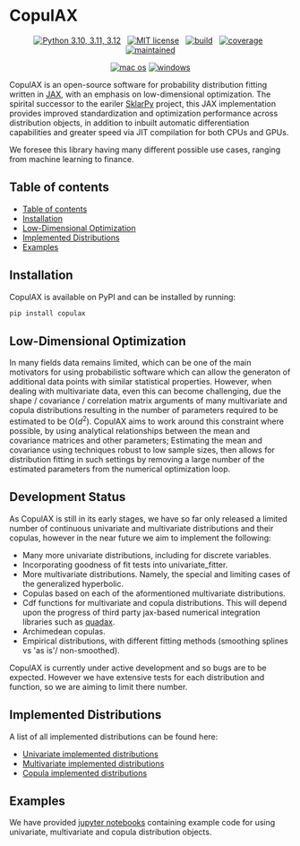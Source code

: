 # CopulAX

<p align="center">
    <a href="https://www.python.org">
        <img src="https://img.shields.io/badge/python-3.10%20%7C%203.11%20%7C%203.12-blue"
            alt="Python 3.10, 3.11, 3.12"></a> &nbsp;
    <a href="https://github.com/tfm000/copulax/blob/main/LICENSE.txt">
        <img src="https://img.shields.io/badge/license-MIT-brightgreen.svg"
            alt="MIT license"></a> &nbsp;
    <a href="https://github.com/tfm000/copulax/actions/workflows/tests.yml">
        <img src="https://github.com/tfm000/copulax/actions/workflows/tests.yml/badge.svg?branch=main"
            alt="build"></a> &nbsp;
    <a href="https://codecov.io/github/tfm000/copulax">
        <img src="https://codecov.io/gh/tfm000/copulax/graph/badge.svg?token=OM89GVW36L"
            alt="coverage"></a> &nbsp;
    <!-- <a href="https://sklarpy.readthedocs.io/en/latest/?badge=latest">
        <img src="https://readthedocs.org/projects/sklarpy/badge/?version=latest"
            alt="build"></a> &nbsp;
    <a href="https://pepy.tech/project/sklarpy">
        <img src="https://static.pepy.tech/personalized-badge/sklarpy?period=total&units=international_system&left_color=black&right_color=orange&left_text=Downloads"
            alt="downloads"></a> &nbsp; -->
    <!-- <a href="https://pypi.org/project/sklarpy/"> -->
    <a href="https://github.com/tfm000/copulax/">
        <img src="https://img.shields.io/badge/Maintained%3F-yes-green.svg"
            alt="maintained"></a>
</p>

<p align="center">
    <!-- <a href="https://pypi.org/project/sklarpy/"> -->
    <a href="https://github.com/tfm000/copulax/">
        <img src="https://img.shields.io/badge/mac%20os-000000?style=for-the-badge&logo=apple&logoColor=white"
            alt="mac os"></a>
    <!-- <a href="https://pypi.org/project/sklarpy/"> -->
    <a href="https://github.com/tfm000/copulax/">
        <img src="https://img.shields.io/badge/Windows-0078D6?style=for-the-badge&logo=windows&logoColor=white"
            alt="windows"></a>
    <!-- <a href="https://github.com/tfm000/copulax/">
        <img src="https://img.shields.io/badge/Ubuntu-E95420?style=for-the-badge&logo=ubuntu&logoColor=white"
            alt="windows"></a> -->
</p>

CopulAX is an open-source software for probability distribution fitting written in [JAX](https://github.com/jax-ml/jax/), with an emphasis on low-dimensional optimization. The spirital successor to the eariler [SklarPy](https://github.com/tfm000/sklarpy/) project, this JAX implementation provides improved standardization and optimization performance across distribution objects, in addition to inbuilt automatic differentiation capabilities and greater speed via JIT compilation for both CPUs and GPUs.

We foresee this library having many different possible use cases, ranging from machine learning to finance.

## Table of contents

- [Table of contents](#table_of_contents)
- [Installation](#installation)
- [Low-Dimensional Optimization](#low-dimensional-optimization)
- [Implemented Distributions](#implemented-distributions)
- [Examples](#examples)

## Installation

CopulAX is available on PyPI and can be installed by running:

```bash
pip install copulax
```

## Low-Dimensional Optimization

In many fields data remains limited, which can be one of the main motivators for using probabilistic software which can allow the generaton of additional data points with similar statistical properties. However, when dealing with multivariate data, even this can become challenging, due the shape / covariance / correlation matrix arguments of many multivariate and copula distributions resulting in the number of parameters required to be estimated to be O($d^2$). CopulAX aims to work around this constraint where possible, by using analytical relationships between the mean and covariance matrices and other parameters; Estimating the mean and covariance using techniques robust to low sample sizes, then allows for distribution fitting in such settings by removing a large number of the estimated parameters from the numerical optimization loop.

## Development Status

As CopulAX is still in its early stages, we have so far only released a limited number of continuous univariate and multivariate distributions and their copulas, however in the near future we aim to implement the following:

- Many more univariate distributions, including for discrete variables.
- Incorporating goodness of fit tests into univariate_fitter.
- More multivariate distributions. Namely, the special and limiting cases of the generalized hyperbolic.
- Copulas based on each of the aformentioned multivariate distributions.
- Cdf functions for multivariate and copula distributions. This will depend upon the progress of third party jax-based numerical integration libraries such as [quadax](https://github.com/f0uriest/quadax).
- Archimedean copulas.
- Empirical distributions, with different fitting methods (smoothing splines vs 'as is'/ non-smoothed).

CopulAX is currently under active development and so bugs are to be expected. However we have extensive tests for each distribution and function, so we are aiming to limit there number.

## Implemented Distributions

A list of all implemented distributions can be found here:

- <a href="https://github.com/tfm000/copulax/blob/main/copulax/univariate/README.md">Univariate implemented distributions</a>
- <a href="https://github.com/tfm000/copulax/blob/main/copulax/multivariate/README.md">Multivariate implemented distributions</a>
- <a href="https://github.com/tfm000/copulax/blob/main/copulax/copulas/README.md">Copula implemented distributions</a>

## Examples

We have provided <a href="https://github.com/tfm000/copulax/tree/main/examples">jupyter notebooks</a> containing example code for using univariate, multivariate and copula distribution objects.

